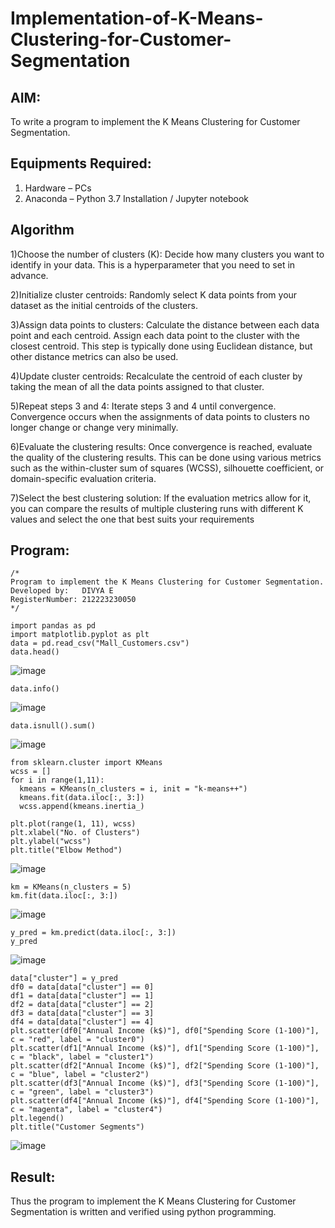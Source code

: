 # Implementation-of-K-Means-Clustering-for-Customer-Segmentation

## AIM:
To write a program to implement the K Means Clustering for Customer Segmentation.

## Equipments Required:
1. Hardware – PCs
2. Anaconda – Python 3.7 Installation / Jupyter notebook

## Algorithm
1)Choose the number of clusters (K): Decide how many clusters you want to identify in your data. This is a hyperparameter that you need to set in advance.

2)Initialize cluster centroids: Randomly select K data points from your dataset as the initial centroids of the clusters.

3)Assign data points to clusters: Calculate the distance between each data point and each centroid. Assign each data point to the cluster with the closest centroid. This step is typically done using Euclidean distance, but other distance metrics can also be used.

4)Update cluster centroids: Recalculate the centroid of each cluster by taking the mean of all the data points assigned to that cluster.

5)Repeat steps 3 and 4: Iterate steps 3 and 4 until convergence. Convergence occurs when the assignments of data points to clusters no longer change or change very minimally.

6)Evaluate the clustering results: Once convergence is reached, evaluate the quality of the clustering results. This can be done using various metrics such as the within-cluster sum of squares (WCSS), silhouette coefficient, or domain-specific evaluation criteria.

7)Select the best clustering solution: If the evaluation metrics allow for it, you can compare the results of multiple clustering runs with different K values and select the one that best suits your requirements

## Program:
```
/*
Program to implement the K Means Clustering for Customer Segmentation.
Developed by:   DIVYA E
RegisterNumber: 212223230050
*/
```
```
import pandas as pd
import matplotlib.pyplot as plt
data = pd.read_csv("Mall_Customers.csv")
data.head()
```
![image](https://github.com/user-attachments/assets/d7b4f051-bf7c-4760-8088-0e68c5db8664)
```
data.info()
```
![image](https://github.com/user-attachments/assets/87bbab2f-f288-4a7c-afde-60879c0843c5)
```
data.isnull().sum()
```
![image](https://github.com/user-attachments/assets/29d48d78-9f15-422f-a633-cb61eacae17a)
```
from sklearn.cluster import KMeans
wcss = []
for i in range(1,11):
  kmeans = KMeans(n_clusters = i, init = "k-means++")
  kmeans.fit(data.iloc[:, 3:])
  wcss.append(kmeans.inertia_)
  
plt.plot(range(1, 11), wcss)
plt.xlabel("No. of Clusters")
plt.ylabel("wcss")
plt.title("Elbow Method")
```
![image](https://github.com/user-attachments/assets/57381c1a-823a-41db-ac2e-5fa3e93962f1)
```
km = KMeans(n_clusters = 5)
km.fit(data.iloc[:, 3:])
```
![image](https://github.com/user-attachments/assets/e3ea9ddc-3558-4283-be3f-15361aba5cf7)
```
y_pred = km.predict(data.iloc[:, 3:])
y_pred
```
![image](https://github.com/user-attachments/assets/0208108e-6333-418c-a925-7fc979c386f4)
```
data["cluster"] = y_pred
df0 = data[data["cluster"] == 0]
df1 = data[data["cluster"] == 1]
df2 = data[data["cluster"] == 2]
df3 = data[data["cluster"] == 3]
df4 = data[data["cluster"] == 4]
plt.scatter(df0["Annual Income (k$)"], df0["Spending Score (1-100)"], c = "red", label = "cluster0")
plt.scatter(df1["Annual Income (k$)"], df1["Spending Score (1-100)"], c = "black", label = "cluster1")
plt.scatter(df2["Annual Income (k$)"], df2["Spending Score (1-100)"], c = "blue", label = "cluster2")
plt.scatter(df3["Annual Income (k$)"], df3["Spending Score (1-100)"], c = "green", label = "cluster3")
plt.scatter(df4["Annual Income (k$)"], df4["Spending Score (1-100)"], c = "magenta", label = "cluster4")
plt.legend()
plt.title("Customer Segments")
```
![image](https://github.com/user-attachments/assets/594869c2-f6dd-4d6b-8c22-f1d8c305abe0)

## Result:
Thus the program to implement the K Means Clustering for Customer Segmentation is written and verified using python programming.
